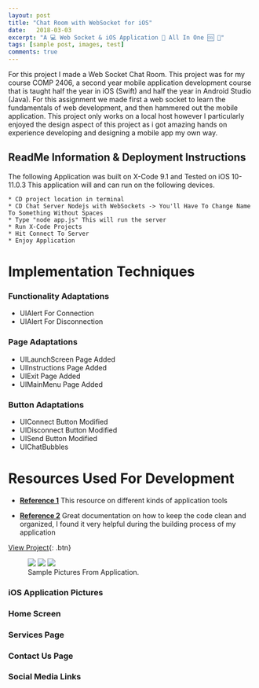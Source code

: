 ```yaml
---
layout: post
title: "Chat Room with WebSocket for iOS"
date:   2018-03-03
excerpt: "A 💻 Web Socket & iOS Application 📱 All In One 🆒 💬"
tags: [sample post, images, test]
comments: true
---
```



For this project I made a Web Socket Chat Room. This project was for my course COMP 2406, a second year mobile application development course that is taught half the year in iOS (Swift) and half the year in Android Studio (Java). For this assignment we made first a web socket to learn the fundamentals of web development, and then hammered out the mobile application. This project only works on a local host however I particularly enjoyed the design aspect of this project as i got amazing hands on experience developing and designing a mobile app my own way.

## ReadMe Information & Deployment Instructions

The following Application was built on X-Code 9.1 and Tested on iOS 10-11.0.3
This application will and can run on the following devices.

	* CD project location in terminal
	* CD Chat Server Nodejs with WebSockets -> You'll Have To Change Name To Something Without Spaces
	* Type "node app.js" This will run the server
	* Run X-Code Projects
	* Hit Connect To Server
	* Enjoy Application

# Implementation Techniques

### Functionality Adaptations

* UIAlert For Connection
* UIAlert For Disconnection

### Page Adaptations
* UILaunchScreen Page Added
* UIInstructions Page Added
* UIExit Page Added
* UIMainMenu Page Added

### Button Adaptations
* UIConnect Button Modified
* UIDisconnect Button Modified
* UISend Button Modified
* UIChatBubbles

# Resources Used For Development

* <a href="https://www.raywenderlich.com/143874/websockets-ios-starscream"><b>Reference 1</b></a> This resource on different kinds of application tools

* <a href="https://github.com/daltoniam/Starscream"><b>Reference 2</b></a> Great documentation on how to keep the code clean and organized, I found it very helpful during the building process of my application

[View Project](https://github.com/ImranJuma/JumaChat){: .btn}

<figure class="third">
	<img src="http://placehold.it/600x300.jpg">
	<img src="http://placehold.it/600x300.jpg">
	<img src="http://placehold.it/600x300.jpg">
	<figcaption>Sample Pictures From Application.</figcaption>
</figure>


### iOS Application Pictures

### Home Screen

### Services Page

### Contact Us Page

### Social Media Links
